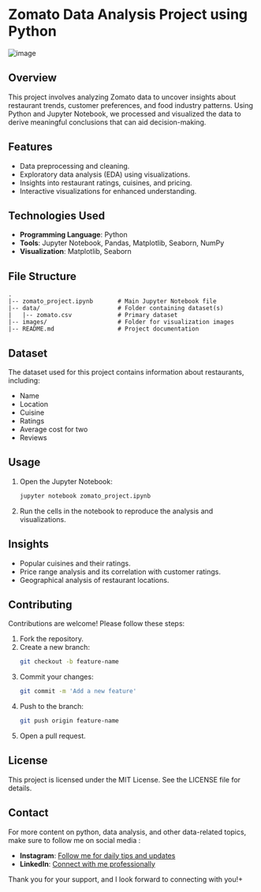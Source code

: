 # Zomato Data Analysis Project using Python
![image](https://github.com/user-attachments/assets/f3c30add-eb26-40da-9702-3243f00f6f7e)


## Overview
This project involves analyzing Zomato data to uncover insights about restaurant trends, customer preferences, and food industry patterns. Using Python and Jupyter Notebook, we processed and visualized the data to derive meaningful conclusions that can aid decision-making.

## Features
- Data preprocessing and cleaning.
- Exploratory data analysis (EDA) using visualizations.
- Insights into restaurant ratings, cuisines, and pricing.
- Interactive visualizations for enhanced understanding.

## Technologies Used
- **Programming Language**: Python
- **Tools**: Jupyter Notebook, Pandas, Matplotlib, Seaborn, NumPy
- **Visualization**: Matplotlib, Seaborn

## File Structure
```
.
|-- zomato_project.ipynb       # Main Jupyter Notebook file
|-- data/                      # Folder containing dataset(s)
|   |-- zomato.csv             # Primary dataset
|-- images/                    # Folder for visualization images
|-- README.md                  # Project documentation
```

## Dataset
The dataset used for this project contains information about restaurants, including:
- Name
- Location
- Cuisine
- Ratings
- Average cost for two
- Reviews


## Usage
1. Open the Jupyter Notebook:
   ```bash
   jupyter notebook zomato_project.ipynb
   ```
2. Run the cells in the notebook to reproduce the analysis and visualizations.

## Insights
- Popular cuisines and their ratings.
- Price range analysis and its correlation with customer ratings.
- Geographical analysis of restaurant locations.

## Contributing
Contributions are welcome! Please follow these steps:
1. Fork the repository.
2. Create a new branch:
   ```bash
   git checkout -b feature-name
   ```
3. Commit your changes:
   ```bash
   git commit -m 'Add a new feature'
   ```
4. Push to the branch:
   ```bash
   git push origin feature-name
   ```
5. Open a pull request.

## License
This project is licensed under the MIT License. See the LICENSE file for details.

## Contact
For more content on python, data analysis, and other data-related topics, make sure to follow me on social media :

- **Instagram**: [Follow me for daily tips and updates](https://www.instagram.com/_.ellieee__/)
- **LinkedIn**: [Connect with me professionally](https://www.linkedin.com/in/seema-sanga-79a23316b/)

Thank you for your support, and I look forward to connecting with you!+
